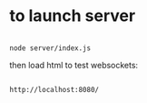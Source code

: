 
# to launch server

```

node server/index.js

```

then load html to test websockets:

```

http://localhost:8080/

```